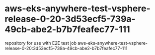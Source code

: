 # aws-eks-anywhere-test-vsphere-release-0-20-3d53ecf5-739a-49cb-abe2-b7b7feafec77-111
repository for use with E2E test job aws-eks-anywhere-test-vsphere-release-0-20:3d53ecf5-739a-49cb-abe2-b7b7feafec77-111
